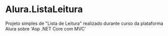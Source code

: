 # Alura.ListaLeitura
Projeto simples de "Lista de Leitura" realizado durante curso da plataforma Alura sobre 'Asp .NET Core com MVC'
